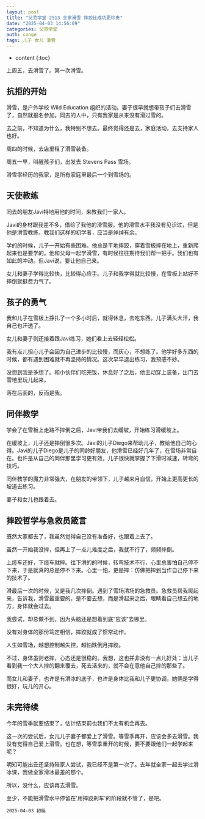 ```yaml
---
layout: post
title: "父范学堂 2513 全家滑雪 摔跤比成功更珍贵"
date: "2025-04-03 14:56:09"
categories: 父范学堂
auth: conge
tags: 儿子 女儿 滑雪
---
```

* content
{:toc}

上周五，去滑雪了。第一次滑雪。




## 抗拒的开始

滑雪，是户外学校 Wild Education 组织的活动。妻子很早就想带孩子们去滑雪了，自然就报名参加。同去的人中，只有我家是从来没有滑过雪的。

去之前，不知道为什么，我特别不想去。最终觉得还是去，家庭活动，去支持家人也好。

周四的时候，去店里租了滑雪装备。

周五一早，叫醒孩子们，出发去 Stevens Pass 雪场。

滑雪零经历的我家，是所有家庭里最后一个到雪场的。

## 天使教练

同去的朋友Javi特地用他的时间，来教我们一家人。

Javi的身材跟我差不多，借给了我他的滑雪服。他的滑雪水平我没有见识过，但是他是滑雪教练，教我们这样的初学者，应当是绰绰有余。

学的的时候，儿子一开始有些困难。他总是平地摔跤，穿着雪板摔在地上，重新爬起来也是要学的。他和父母一起学滑雪，有时候往往期待我们帮一把手。我们也有如此的冲动。但Javi说，要让他自己来。

女儿和妻子学得比较快，比较得心应手。儿子和我学得就比较慢，在雪板上站好不摔倒就挺费力气了。

## 孩子的勇气

我和儿子在雪板上挣扎了一个多小时后，就得休息，去吃东西。儿子满头大汗，我自己也汗透了。

女儿和妻子则还接着跟Javi练习，她们看上去轻轻松松。

我有点儿担心儿子会因为自己进步的比较慢，而灰心，不想练了。他学好多东西的时候，都有遇到困难就不再坚持的情况。这次早早退出练习，我预感不妙。

没想到我是多想了。和小伙伴们吃完饭，休息好了之后，他主动穿上装备，出门去雪地里玩儿起来。

落在后面的，反而是我。

## 同伴教学

学会了在雪板上走路不摔倒之后，Javi带我们去缓坡，开始练习滑缓坡上。

在缓坡上，儿子还是摔倒很多次。Javi的儿子Diego来帮助儿子，教给他自己的心得。Javi的儿子Diego是儿子的同龄好朋友，他滑雪已经好几年了，在雪场非常自在。也许是从自己的同伴那里学习更有效，儿子很快就掌握了下滑时减速，转弯的技巧。

同伴教学的魔力非常强大，在朋友的带领下，儿子越来月自信，开始上更高更长的坡道去练习。

妻子和女儿也跟着去。

## 摔跤哲学与急救员箴言

既然大家都去了，我虽然觉得自己没有准备好，也跟着上去了。

虽然一开始我没摔，但再上了一点儿难度之后，我就不行了，频频摔倒。

上缆车还好，下缆车就摔。往下滑的的时候，转弯技术不行，心里总害怕自己停不下来，于是就真的总是停不下来。心里一怕，更是摔：仿佛把摔到当作自己停下来的技术了。

滑最后一次的时候，又是我几次摔倒。遇到了雪场清场的急救员。急救员帮我爬起来，告诉我，滑雪最重要的，是不要去想，而是滑起来之后，眼睛看自己想去的地方，身体就会过去。

我尝试，却总做不到，因为头脑还是想着到底“应该”去哪里。

没有对身体的那份笃定相信，摔跤就成了惯常动作。

人生如雪场，越想控制越失控，越怕跌倒月摔跤。

不过，身体虽则老摔，心态还是很稳的。我想，这也并非没有一点儿好处：当儿子看到我一个大人摔的翻来覆去，死去活来的，就不会在意他自己摔的那些了。

而女儿和妻子，也许是有滑冰的底子，也许是身体比我和儿子更协调，她俩是学得很好，玩儿的开心。

## 未完待续

今年的雪季就要结束了，估计结束前也我们不太有机会再去。

这一次的尝试后，女儿儿子妻子都爱上了滑雪。等雪季再开，应该会多去滑雪。我没有觉得自己爱上滑雪。也在想，等雪季重开的时候，要不要跟他们一起学起来呢？

明知可能出丑还坚持陪家人尝试，我已经不是第一次了。去年就全家一起去学过滑冰课，我做全家滑冰最差的那个。

所以，没什么，应该再去滑雪。

至少，不能把滑雪水平停留在'用摔跤刹车'的阶段就不管了，是吧。

```
2025-04-03 初稿
```
